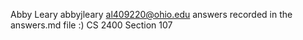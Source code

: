 Abby Leary
abbyjleary
al409220@ohio.edu
answers recorded in the answers.md file :)
CS 2400 Section 107
